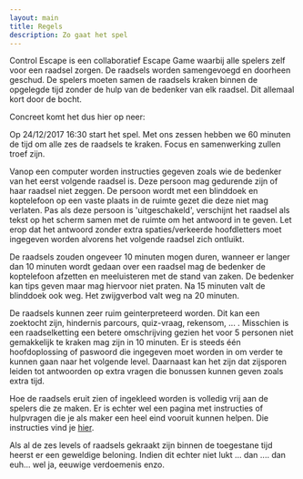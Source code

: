 ```yaml
---
layout: main
title: Regels
description: Zo gaat het spel
---
```


Control Escape is een collaboratief Escape Game waarbij alle spelers zelf voor een raadsel zorgen. 
De raadsels worden samengevoegd en doorheen geschud. De spelers moeten samen de raadsels kraken binnen de opgelegde tijd zonder de hulp van de bedenker van elk raadsel. Dit allemaal kort door de bocht.

Concreet komt het dus hier op neer:

Op 24/12/2017 16:30 start het spel. Met ons zessen hebben we 60 minuten de tijd om alle zes de raadsels te kraken. Focus en samenwerking zullen troef zijn. 

Vanop een computer worden instructies gegeven zoals wie de bedenker van het eerst volgende raadsel is. Deze persoon mag gedurende zijn of haar raadsel niet zeggen. De persoon wordt met een blinddoek en koptelefoon op een vaste plaats in de ruimte gezet die deze niet mag verlaten. Pas als deze persoon is 'uitgeschakeld', verschijnt het raadsel als tekst op het scherm samen met de ruimte om het antwoord in te geven. Let erop dat het antwoord zonder extra spaties/verkeerde hoofdletters moet ingegeven worden alvorens het volgende raadsel zich ontluikt.

De raadsels zouden ongeveer 10 minuten mogen duren, wanneer er langer dan 10 minuten wordt gedaan over een raadsel mag de bedenker de koptelefoon afzetten en meeluisteren met de stand van zaken. De bedenker kan tips geven maar mag hiervoor niet praten. Na 15 minuten valt de blinddoek ook weg. Het zwijgverbod valt weg na 20 minuten.

De raadsels kunnen zeer ruim geinterpreteerd worden. Dit kan een zoektocht zijn, hindernis parcours, quiz-vraag, rekensom, ... . Misschien is een raadselketting een betere omschrijving gezien het voor 5 personen niet gemakkelijk te kraken mag zijn in 10 minuten. Er is steeds één hoofdoplossing of paswoord die ingegeven moet worden in om verder te kunnen gaan naar het volgende level. Daarnaast kan het zijn dat zijsporen leiden tot antwoorden op extra vragen die bonussen kunnen geven zoals extra tijd.

Hoe de raadsels eruit zien of ingekleed worden is volledig vrij aan de spelers die ze maken. Er is echter wel een pagina met instructies of hulpvragen die je als maker een heel eind vooruit kunnen helpen. Die instructies vind je [hier](./instructies.md).

Als al de zes levels of raadsels gekraakt zijn binnen de toegestane tijd heerst er een geweldige beloning. Indien dit echter niet lukt ... dan .... dan euh... wel ja, eeuwige verdoemenis enzo.



